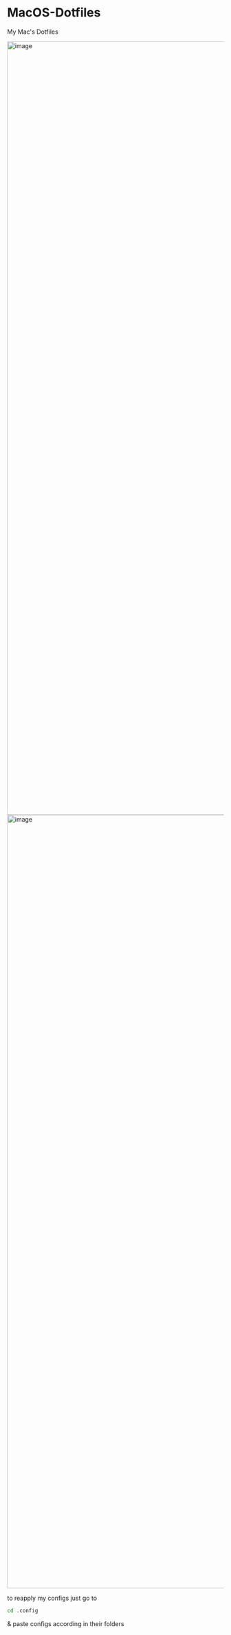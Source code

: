 # MacOS-Dotfiles
My Mac's Dotfiles

<img width="2880" height="1800" alt="image" src="https://github.com/user-attachments/assets/a455df52-310b-4359-a302-d6b4d4350dc6" />

<img width="2880" height="1800" alt="image" src="https://github.com/user-attachments/assets/ad8b70ba-8622-4225-bac2-6d1120b2e540" />


to reapply my configs just go to
```bash
cd .config
```
& paste configs according in their folders
